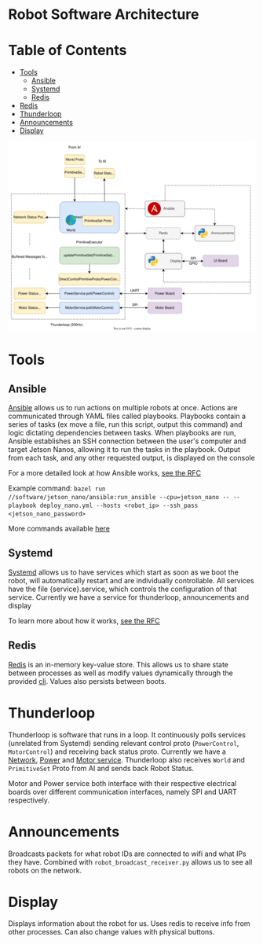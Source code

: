 # Robot Software Architecture

# Table of Contents
* [Tools](#tools)
   * [Ansible](#ansible)
   * [Systemd](#systemd)
   * [Redis](#redis)
* [Redis](#redis)
* [Thunderloop](#thunderloop)
* [Announcements](#announcements)
* [Display](#display)

![Robot Software Diagram](images/robot_software_diagram.svg)

# Tools

## Ansible

[Ansible](https://www.ansible.com/overview/how-ansible-works) allows us to run actions on multiple robots at once. Actions are communicated through YAML files called playbooks. Playbooks contain a series of tasks (ex move a file, run this script, output this command) and logic dictating dependencies between tasks. When playbooks are run, Ansible establishes an SSH connection between the user's computer and target Jetson Nanos, allowing it to run the tasks in the playbook. Output from each task, and any other requested output, is displayed on the console

For a more detailed look at how Ansible works, [see the RFC](https://docs.google.com/document/d/1hN3Us2Vjr8z6ihqUVp_3L7rrjKc-EZ-l2hZJc31gNOc/edit)

Example command: `bazel run //software/jetson_nano/ansible:run_ansible --cpu=jetson_nano -- --playbook deploy_nano.yml --hosts <robot_ip> --ssh_pass <jetson_nano_password>`

More commands available [here](useful-robot-commands.md#off-robot-commands)

## Systemd

[Systemd](https://www.freedesktop.org/wiki/Software/systemd/) allows us to have services which start as soon as we boot the robot, will automatically restart and are individually controllable. All services have the file {service}.service, which controls the configuration of that service. Currently we have a service for thunderloop, announcements and display

To learn more about how it works, [see the RFC](https://docs.google.com/document/d/1hN3Us2Vjr8z6ihqUVp_3L7rrjKc-EZ-l2hZJc31gNOc/edit)

## Redis

[Redis](https://redis.io/docs/about/) is an in-memory key-value store. This allows us to share state between processes as well as modify values dynamically through the provided [cli](useful-robot-commands#redis). Values also persists between boots.

# Thunderloop

Thunderloop is software that runs in a loop. It continuously polls services (unrelated from Systemd) sending relevant control proto (`PowerControl`, `MotorControl`) and receiving back status proto. Currently we have a [Network](https://github.com/UBC-Thunderbots/Software/blob/master/src/software/jetson_nano/services/network/network.cpp), [Power](https://github.com/UBC-Thunderbots/Software/blob/master/src/software/jetson_nano/services/power.cpp) and [Motor service](https://github.com/UBC-Thunderbots/Software/blob/master/src/software/jetson_nano/services/motor.cpp). Thunderloop also receives `World` and `PrimitiveSet` Proto from AI and sends back Robot Status.

Motor and Power service both interface with their respective electrical boards over different communication interfaces, namely SPI and UART respectively.

# Announcements
 
Broadcasts packets for what robot IDs are connected to wifi and what IPs they have. Combined with `robot_broadcast_receiver.py` allows us to see all robots on the network.

# Display

Displays information about the robot for us. Uses redis to receive info from other processes. Can also change values with physical buttons.
